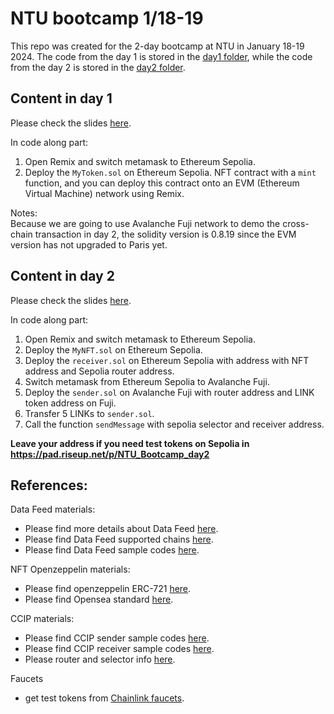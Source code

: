 # NTU bootcamp 1/18-19
This repo was created for the 2-day bootcamp at NTU in January 18-19 2024. The code from the day 1 is stored in the [day1 folder](./day1/), while the code from the day 2 is stored in the [day2 folder](./day2/).

## Content in day 1
Please check the slides [here](https://docs.google.com/presentation/d/1KeHildzNdFeTvyB8uLVzN_6cxCNgBVRbCNsyMBUlNGE/edit?usp=sharing).

In code along part:
1. Open Remix and switch metamask to Ethereum Sepolia.
2. Deploy the `MyToken.sol` on Ethereum Sepolia.
NFT contract with a `mint` function, and you can deploy this contract onto an EVM (Ethereum Virtual Machine) network using Remix.

Notes:<br>
Because we are going to use Avalanche Fuji network to demo the cross-chain transaction in day 2, the solidity version is 0.8.19 since the EVM version has not upgraded to Paris yet. 

## Content in day 2
Please check the slides [here](https://docs.google.com/presentation/d/1gJA9L1DyV1nne-OfUA0Ty_fygML_bnPGzTraamQ_fcs/edit?usp=sharing).

In code along part:
1. Open Remix and switch metamask to Ethereum Sepolia.
2. Deploy the `MyNFT.sol` on Ethereum Sepolia.
3. Deploy the `receiver.sol` on Ethereum Sepolia with address with NFT address and Sepolia router address.
4. Switch metamask from Ethereum Sepolia to Avalanche Fuji.
5. Deploy the `sender.sol` on Avalanche Fuji with router address and LINK token address on Fuji.
6. Transfer 5 LINKs to `sender.sol`. 
7. Call the function `sendMessage` with sepolia selector and receiver address.

<b> Leave your address if you need test tokens on Sepolia in https://pad.riseup.net/p/NTU_Bootcamp_day2 </b>

## References:
Data Feed materials:
- Please find more details about Data Feed [here](https://docs.chain.link/data-feeds).
- Please find Data Feed supported chains [here](https://docs.chain.link/data-feeds/price-feeds/addresses?network=ethereum&page=1).
- Please find Data Feed sample codes [here](https://docs.chain.link/data-feeds/getting-started). 

NFT Openzeppelin materials:
- Please find openzeppelin ERC-721 [here](https://docs.openzeppelin.com/contracts/5.x/erc721).
- Please find Opensea standard [here](https://docs.opensea.io/docs/metadata-standards).

CCIP materials:
- Please find CCIP sender sample codes [here](https://docs.chain.link/ccip/getting-started#sender-code).
- Please find CCIP receiver sample codes [here](https://docs.chain.link/ccip/getting-started#receiver-code). 
- Please router and selector info [here](https://docs.chain.link/ccip/supported-networks/v1_2_0/testnet).

Faucets
- get test tokens from [Chainlink faucets](https://faucets.chain.link/).